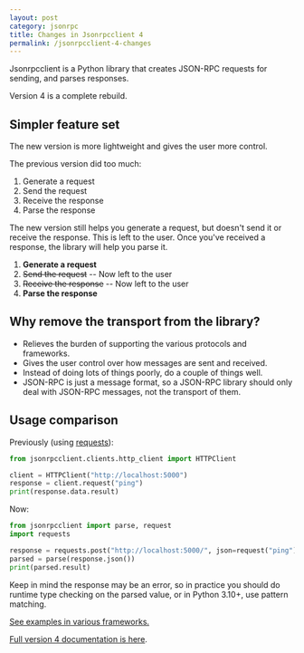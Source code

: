 ```yaml
---
layout: post
category: jsonrpc
title: Changes in Jsonrpcclient 4
permalink: /jsonrpcclient-4-changes
---
```

Jsonrpcclient is a Python library that creates JSON-RPC requests for sending, and
parses responses.

Version 4 is a complete rebuild.

## Simpler feature set

The new version is more lightweight and gives the user more control.

The previous version did too much:

1. Generate a request
2. Send the request
3. Receive the response
4. Parse the response

The new version still helps you generate a request, but doesn't send it or
receive the response. This is left to the user. Once you've received a
response, the library will help you parse it.

1. **Generate a request**
2. <del>Send the request</del> -- Now left to the user
3. <del>Receive the response</del> -- Now left to the user
4. **Parse the response**

## Why remove the transport from the library?

- Relieves the burden of supporting the various protocols and frameworks.
- Gives the user control over how messages are sent and received.
- Instead of doing lots of things poorly, do a couple of things well.
- JSON-RPC is just a message format, so a JSON-RPC library should only deal with
  JSON-RPC messages, not the transport of them.

## Usage comparison

Previously (using [requests](https://docs.python-requests.org/en/master/)):
```python
from jsonrpcclient.clients.http_client import HTTPClient

client = HTTPClient("http://localhost:5000")
response = client.request("ping")
print(response.data.result)
```

Now:
```python
from jsonrpcclient import parse, request
import requests

response = requests.post("http://localhost:5000/", json=request("ping"))
parsed = parse(response.json())
print(parsed.result)
```

Keep in mind the response may be an error, so in practice you should do runtime
type checking on the parsed value, or in Python 3.10+, use pattern matching.

[See examples in various
frameworks.](https://github.com/explodinglabs/jsonrpcclient/tree/master/examples)

[Full version 4 documentation is
here](https://www.jsonrpcclient.com/en/latest/).

